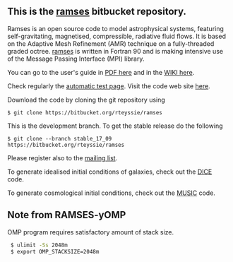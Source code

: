 [1]: https://bitbucket.org/rteyssie/ramses/wiki/Content
[2]: https://bitbucket.org/rteyssie/ramses/wiki/AutoTests
[3]: http://www.ics.uzh.ch/~teyssier/ramses/RAMSES.html
[4]: https://bitbucket.org/rteyssie/ramses/wiki/ramses_ug.pdf
[5]: https://bitbucket.org/vperret/dice
[6]: https://bitbucket.org/ohahn/music

## This is the [ramses](https://bitbucket.org/rteyssie/ramses) bitbucket repository.

Ramses is an open source code to model astrophysical systems, featuring self-gravitating, magnetised, compressible,
radiative fluid flows. It is based  on the Adaptive Mesh Refinement (AMR)  technique on a  fully-threaded graded octree. 
[ramses](https://bitbucket.org/rteyssie/ramses) is written in  Fortran 90 and is making intensive use of the Message 
Passing Interface (MPI) library.

You can go to the user's guide in [PDF here][4] and in the [WIKI here][1].

Check regularly the [automatic test page][2]. Visit the code web site [here][3].

Download the code by cloning the git repository using 
```
$ git clone https://bitbucket.org/rteyssie/ramses
```
This is the development branch. To get the stable release do the following
```
$ git clone --branch stable_17_09 https://bitbucket.org/rteyssie/ramses
```
Please register also to the [mailing list](http://groups.google.com/group/ramses_users).

To generate idealised initial conditions of galaxies, check out the [DICE][5] code.

To generate cosmological initial conditions, check out the [MUSIC][6] code.

## Note from RAMSES-yOMP

OMP program requires satisfactory amount of stack size.
```bash
 $ ulimit -Ss 2048m
 $ export OMP_STACKSIZE=2048m
```